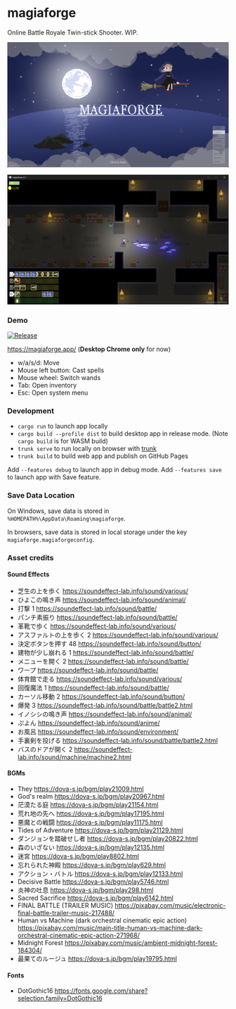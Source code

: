 # magiaforge

Online Battle Royale Twin-stick Shooter. WIP.

![](misc/screenshot_title.png)

![](misc/screenshot.png)

### Demo

[![Release](https://github.com/aratama/magiaforge/actions/workflows/release.yaml/badge.svg)](https://github.com/aratama/magiaforge/actions/workflows/release.yaml)

https://magiaforge.app/ (**Desktop Chrome only** for now)

- w/a/s/d: Move
- Mouse left button: Cast spells
- Mouse wheel: Switch wands
- Tab: Open inventory
- Esc: Open system menu

### Development

- `cargo run` to launch app locally
- `cargo build --profile dist` to build desktop app in release mode. (Note `cargo build` is for WASM build)
- `trunk serve` to run locally on browser with [trunk](https://trunkrs.dev/)
- `trunk build` to build web app and publish on GitHub Pages

Add `--features debug` to launch app in debug mode.
Add `--features save` to launch app with Save feature.

### Save Data Location

On Windows, save data is stored in `%HOMEPATH%\AppData\Roaming\magiaforge`.

In browsers, save data is stored in local storage under the key `magiaforge.magiaforgeconfig`.

### Asset credits

#### Sound Effects

- 芝生の上を歩く https://soundeffect-lab.info/sound/various/
- ひよこの鳴き声 https://soundeffect-lab.info/sound/animal/
- 打撃 1 https://soundeffect-lab.info/sound/battle/
- パンチ素振り https://soundeffect-lab.info/sound/battle/
- 革靴で歩く https://soundeffect-lab.info/sound/various/
- アスファルトの上を歩く 2 https://soundeffect-lab.info/sound/various/
- 決定ボタンを押す 48 https://soundeffect-lab.info/sound/button/
- 建物が少し崩れる 1 https://soundeffect-lab.info/sound/battle/
- メニューを開く 2 https://soundeffect-lab.info/sound/battle/
- ワープ https://soundeffect-lab.info/sound/battle/
- 体育館で走る https://soundeffect-lab.info/sound/various/
- 回復魔法 1 https://soundeffect-lab.info/sound/battle/
- カーソル移動 2 https://soundeffect-lab.info/sound/button/
- 爆発 3 https://soundeffect-lab.info/sound/battle/battle2.html
- イノシシの鳴き声 https://soundeffect-lab.info/sound/animal/
- ぷよん https://soundeffect-lab.info/sound/anime/
- お風呂 https://soundeffect-lab.info/sound/environment/
- 手裏剣を投げる https://soundeffect-lab.info/sound/battle/battle2.html
- バスのドアが開く 2 https://soundeffect-lab.info/sound/machine/machine2.html

#### BGMs

- They https://dova-s.jp/bgm/play21009.html
- God's realm https://dova-s.jp/bgm/play20967.html
- 茫漠たる庭 https://dova-s.jp/bgm/play21154.html
- 荒れ地の先へ https://dova-s.jp/bgm/play17195.html
- 悪魔との戦闘 https://dova-s.jp/bgm/play11175.html
- Tides of Adventure https://dova-s.jp/bgm/play21129.html
- ダンジョンを踏破せし者 https://dova-s.jp/bgm/play20822.html
- 森のいざない https://dova-s.jp/bgm/play12135.html
- 迷宮 https://dova-s.jp/bgm/play8802.html
- 忘れられた神殿 https://dova-s.jp/bgm/play629.html
- アクション・バトル https://dova-s.jp/bgm/play12133.html
- Decisive Battle https://dova-s.jp/bgm/play5746.html
- 炎神の吐息 https://dova-s.jp/bgm/play298.html
- Sacred Sacrifice https://dova-s.jp/bgm/play6142.html
- FINAL BATTLE (TRAILER MUSIC) https://pixabay.com/music/electronic-final-battle-trailer-music-217488/
- Human vs Machine (dark orchestral cinematic epic action) https://pixabay.com/music/main-title-human-vs-machine-dark-orchestral-cinematic-epic-action-271968/
- Midnight Forest https://pixabay.com/music/ambient-midnight-forest-184304/
- 最果てのルージュ https://dova-s.jp/bgm/play19795.html

#### Fonts

- DotGothic16 https://fonts.google.com/share?selection.family=DotGothic16
